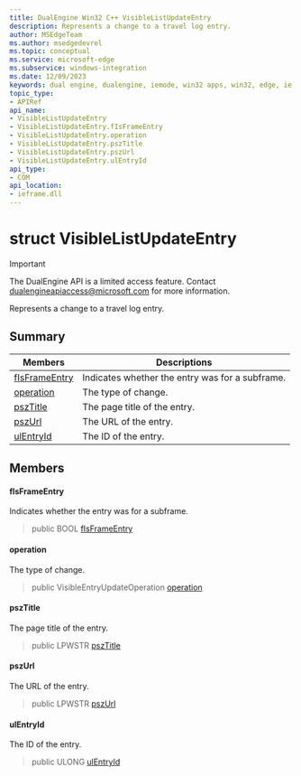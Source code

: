 ```yaml
---
title: DualEngine Win32 C++ VisibleListUpdateEntry
description: Represents a change to a travel log entry.
author: MSEdgeTeam
ms.author: msedgedevrel
ms.topic: conceptual
ms.service: microsoft-edge
ms.subservice: windows-integration
ms.date: 12/09/2023
keywords: dual engine, dualengine, iemode, win32 apps, win32, edge, ie mode, edge html, VisibleListUpdateEntry
topic_type: 
- APIRef
api_name:
- VisibleListUpdateEntry
- VisibleListUpdateEntry.fIsFrameEntry
- VisibleListUpdateEntry.operation
- VisibleListUpdateEntry.pszTitle
- VisibleListUpdateEntry.pszUrl
- VisibleListUpdateEntry.ulEntryId
api_type:
- COM
api_location:
- ieframe.dll
---
```


# struct VisibleListUpdateEntry

> [!IMPORTANT]
> The DualEngine API is a limited access feature. Contact dualengineapiaccess@microsoft.com for more information.

Represents a change to a travel log entry.

## Summary

 Members                        | Descriptions
--------------------------------|---------------------------------------------
[fIsFrameEntry](#fisframeentry) | Indicates whether the entry was for a subframe.
[operation](#operation) | The type of change.
[pszTitle](#psztitle) | The page title of the entry.
[pszUrl](#pszurl) | The URL of the entry.
[ulEntryId](#ulentryid) | The ID of the entry.

## Members

#### fIsFrameEntry

Indicates whether the entry was for a subframe.

> public BOOL [fIsFrameEntry](#fisframeentry)

#### operation

The type of change.

> public VisibleEntryUpdateOperation [operation](#operation)

#### pszTitle

The page title of the entry.

> public LPWSTR [pszTitle](#psztitle)

#### pszUrl

The URL of the entry.

> public LPWSTR [pszUrl](#pszurl)

#### ulEntryId

The ID of the entry.

> public ULONG [ulEntryId](#ulentryid)

